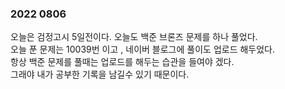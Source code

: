 ### 2022 0806

오늘은 검정고시 5일전이다.
오늘도 백준 브론즈 문제를 하나 풀었다.   
오늘 푼 문제는 10039번 이고 , 네이버 블로그에 풀이도 업로드 해두었다.  
항상 백준 문제를 풀때는 업로드를 해두는 습관을 들여야 겠다.  
그래야 내가 공부한 기록을 남길수 있기 때문이다.  